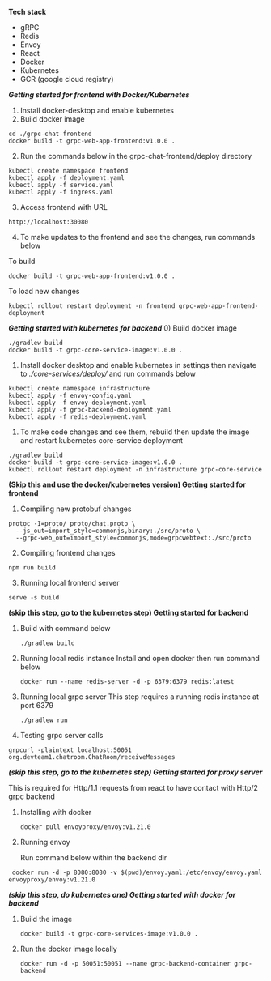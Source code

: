 **Tech stack**
- gRPC
- Redis
- Envoy
- React
- Docker
- Kubernetes
- GCR (google cloud registry)

***Getting started for frontend with Docker/Kubernetes***

1) Install docker-desktop and enable kubernetes
2) Build docker image 
```
cd ./grpc-chat-frontend
docker build -t grpc-web-app-frontend:v1.0.0 .
```
2) Run the commands below in the grpc-chat-frontend/deploy directory
```
kubectl create namespace frontend
kubectl apply -f deployment.yaml
kubectl apply -f service.yaml
kubectl apply -f ingress.yaml
```
3) Access frontend with URL
```
http://localhost:30080
```

4) To make updates to the frontend and see the changes, run commands below

To build
```
docker build -t grpc-web-app-frontend:v1.0.0 .
```

To load new changes
```
kubectl rollout restart deployment -n frontend grpc-web-app-frontend-deployment
```
***Getting started with kubernetes for backend***
0) Build docker image 
```
./gradlew build
docker build -t grpc-core-service-image:v1.0.0 .
```

1) Install docker desktop and enable kubernetes in settings then navigate to *./core-services/deploy/* and run commands below
```
kubectl create namespace infrastructure
kubectl apply -f envoy-config.yaml
kubectl apply -f envoy-deployment.yaml
kubectl apply -f grpc-backend-deployment.yaml
kubectl apply -f redis-deployment.yaml
```

1) To make code changes and see them, rebuild then update the image and restart kubernetes core-service deployment
```
./gradlew build
docker build -t grpc-core-service-image:v1.0.0 .
kubectl rollout restart deployment -n infrastructure grpc-core-service
```

**(Skip this and use the docker/kubernetes version) Getting started for frontend**

1) Compiling new protobuf changes
```
protoc -I=proto/ proto/chat.proto \
  --js_out=import_style=commonjs,binary:./src/proto \
  --grpc-web_out=import_style=commonjs,mode=grpcwebtext:./src/proto
  ```

2) Compiling frontend changes

```npm run build```

3) Running local frontend server

```serve -s build```

**(skip this step, go to the kubernetes step) Getting started for backend**

1) Build with command below

   ```./gradlew build ```


2) Running local redis instance
Install and open docker then run command below

    ```docker run --name redis-server -d -p 6379:6379 redis:latest```


3) Running local grpc server
This step requires a running redis instance at port 6379

    ```./gradlew run```

4) Testing grpc server calls

```
grpcurl -plaintext localhost:50051 org.devteam1.chatroom.ChatRoom/receiveMessages
```

***(skip this step, go to the kubernetes step) Getting started for proxy server***

This is required for Http/1.1 requests from react to have contact with Http/2 grpc backend

1) Installing with docker

   ```docker pull envoyproxy/envoy:v1.21.0```

2) Running envoy

   Run command below within the backend dir

```
 docker run -d -p 8080:8080 -v $(pwd)/envoy.yaml:/etc/envoy/envoy.yaml envoyproxy/envoy:v1.21.0
 ```


***(skip this step, do kubernetes one) Getting started with docker for backend***
1) Build the image

   ``` docker build -t grpc-core-services-image:v1.0.0 . ```
2) Run the docker image locally

   ``` docker run -d -p 50051:50051 --name grpc-backend-container grpc-backend ```
